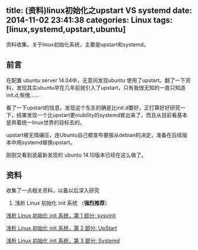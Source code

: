 title: (资料)linux初始化之upstart VS systemd
date: 2014-11-02 23:41:38
categories: Linux
tags: [linux,systemd,upstart,ubuntu]
---

资料收集，关于linux初始化系统，主要是upstart和systemd。

<!--more-->

##  前言

在配置 ubuntu server 14.04中，无意间发现ubuntu 使用了upstart。翻了一下资料，发现其实ubuntu早在几年前就引入了upstart，只有我很无知的一直只知道init.d,惭愧......

看了一下upstart的信息，发现这个东东的确是比init.d要好，正打算好好研究一下，结果发现一个比upstart更niubility的systemd冒出来了，而且从目前看基本是奔着统一linux世界的目标去的。

upstart被无情碾压，连Ubuntu自己都宣布要服从debian的决定，准备在后续版本中用systemd替换upstart。

刚刚又看到说最新发现的 ubuntu 14.10版本已经在这么做了。

## 资料

收集了一点相关资料，以备以后深入研究

1. 浅析 Linux 初始化 init 系统 （**强烈推荐**）

[浅析 Linux 初始化 init 系统，第 1 部分: sysvinit](http://www.ibm.com/developerworks/cn/linux/1407_liuming_init1/index.html)

[浅析 Linux 初始化 init 系统，第 2 部分: UpStart](http://www.ibm.com/developerworks/cn/linux/1407_liuming_init2/index.html)

[浅析 Linux 初始化 init 系统，第 3 部分: Systemd](http://www.ibm.com/developerworks/cn/linux/1407_liuming_init3/index.html)


